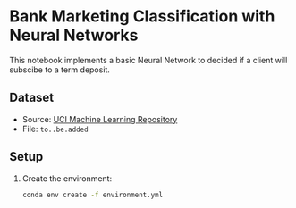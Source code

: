 # Bank Marketing Classification with Neural Networks

This notebook implements a basic Neural Network to decided if a client will subscibe to a term deposit.

## Dataset

- Source: [UCI Machine Learning Repository](https://archive.ics.uci.edu/dataset/222/bank+marketing)
- File: `to..be.added`

## Setup

1. Create the environment:
   ```bash
   conda env create -f environment.yml
